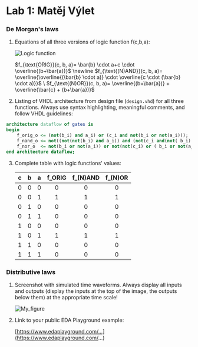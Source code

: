 # Lab 1: Matěj Výlet

### De Morgan's laws

1. Equations of all three versions of logic function f(c,b,a):

   ![Logic function](images/equations.png)
   
   $f_{\text{ORIG}}(c, b, a)= \bar{b} \cdot a+c \cdot \overline{(b+\bar{a})}$ \newline
   $f_{\text{(N)AND}}(c, b, a)= \overline{\overline{(\bar{b} \cdot a)} \cdot \overline{c \cdot (\bar{b} \cdot a)}}$ \\
   $f_{\text{(N)OR}}(c, b, a)= \overline{(b+\bar{a})} + \overline{\bar{c} + (b+\bar{a})}$
   

2. Listing of VHDL architecture from design file (`design.vhd`) for all three functions. Always use syntax highlighting, meaningful comments, and follow VHDL guidelines:

```vhdl
architecture dataflow of gates is
begin
    f_orig_o <= (not(b_i) and a_i) or (c_i and not(b_i or not(a_i)));
    f_nand_o <= not((not(not(b_i) and a_i)) and (not(c_i and(not( b_i) and a_i)))); -- MODIFY THIS FUNCTION
    f_nor_o  <= not(b_i or not(a_i)) or not(not(c_i) or ( b_i or not(a_i)));  -- MODIFY THIS FUNCTION
end architecture dataflow;
```

3. Complete table with logic functions' values:

   | **c** | **b** |**a** | **f_ORIG** | **f_(N)AND** | **f_(N)OR** |
   | :-: | :-: | :-: | :-: | :-: | :-: |
   | 0 | 0 | 0 | 0 | 0 | 0 |
   | 0 | 0 | 1 | 1 | 1 | 1 |
   | 0 | 1 | 0 | 0 | 0 | 0 |
   | 0 | 1 | 1 | 0 | 0 | 0 |
   | 1 | 0 | 0 | 0 | 0 | 0 |
   | 1 | 0 | 1 | 1 | 1 | 1 |
   | 1 | 1 | 0 | 0 | 0 | 0 |
   | 1 | 1 | 1 | 0 | 0 | 0 |

### Distributive laws

1. Screenshot with simulated time waveforms. Always display all inputs and outputs (display the inputs at the top of the image, the outputs below them) at the appropriate time scale!

   ![My_figure](https://user-images.githubusercontent.com/124773189/218765304-321538d0-ee5a-4138-8a1e-f67f61131b97.png)


2. Link to your public EDA Playground example:

   [https://www.edaplayground.com/...](https://www.edaplayground.com/...)
